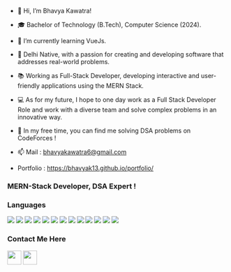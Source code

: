 - 👋 Hi, I’m Bhavya Kawatra!

- 🎓 Bachelor of Technology (B.Tech), Computer Science (2024).

- 🌱 I’m currently learning VueJs.

- 🌇 Delhi Native, with a passion for creating and developing software that addresses real-world problems.

- 📚 Working as Full-Stack Developer, developing interactive and user-friendly applications using the MERN Stack. 

- 💻 As for my future, I hope to one day work as a Full Stack Developer Role and work with a diverse team and solve complex problems in an innovative way. 

- 📖 In my free time, you can find me solving DSA problems on CodeForces !

- 📫 Mail : bhavyakawatra6@gmail.com 

- Portfolio : https://bhavyak13.github.io/portfolio/


<!-- - 💪🏽 Software Development, Web Development. -->
<!--  -->
<!-- - 💞️ I’m looking to collaborate on unique and innovative projects. -->
<!---
bhavyak13/bhavyak13 is a ✨ special ✨ repository because its `README.md` (this file) appears on your GitHub profile.
You can click the Preview link to take a look at your changes.
- 👀 I’m interested in ...
--->
### MERN-Stack Developer, DSA Expert !

### Languages
<img src="https://img.shields.io/badge/c++%20-%2300599C.svg?&style=for-the-badge&logo=c%2B%2B&ogoColor=white"/> <img src="https://img.shields.io/badge/python%20-%2314354C.svg?&style=for-the-badge&logo=python&logoColor=white"/> <img src="https://img.shields.io/badge/html5%20-%23E34F26.svg?&style=for-the-badge&logo=html5&logoColor=white"/> <img src="https://img.shields.io/badge/javascript%20-%23323330.svg?&style=for-the-badge&logo=javascript&logoColor=%23F7DF1E"/> <img src="https://img.shields.io/badge/css3%20-%231572B6.svg?&style=for-the-badge&logo=css3&logoColor=white"/> <img src="https://img.shields.io/badge/node.js%20-%2343853D.svg?&style=for-the-badge&logo=node.js&logoColor=white"/> 
<img src="https://img.shields.io/badge/express.js%20-%23404d59.svg?&style=for-the-badge"/> <img src="https://img.shields.io/badge/bootstrap%20-%23563D7C.svg?&style=for-the-badge&logo=bootstrap&logoColor=white"/> <img src="https://img.shields.io/badge/git%20-%23F05033.svg?&style=for-the-badge&logo=git&logoColor=white"/> <img src="https://img.shields.io/badge/github%20-%23121011.svg?&style=for-the-badge&logo=github&logoColor=white"/> <img src="https://img.shields.io/badge/mysql-%2300f.svg?&style=for-the-badge&logo=mysql&logoColor=white"/> <img src ="https://img.shields.io/badge/MongoDB-%234ea94b.svg?&style=for-the-badge&logo=mongodb&logoColor=white"/> <img src='https://img.shields.io/badge/React.js-yellow?style=for-the-badge&logo=createreactapp&logoColor=blue'/>

### Contact Me Here
[<img height="32" width="32" src="https://cdn.jsdelivr.net/npm/simple-icons@v3/icons/instagram.svg" />](https://www.instagram.com/bhavya_kawatra13/)
[<img height="32" width="32" src="https://cdn.jsdelivr.net/npm/simple-icons@v3/icons/linkedin.svg" />](https://www.linkedin.com/in/bhavya-kawatra-1453001a5/)
